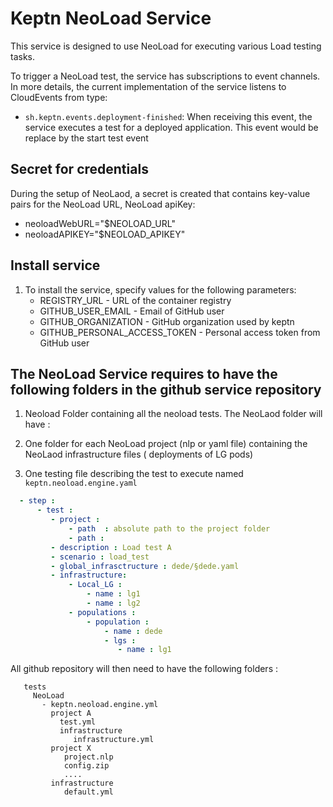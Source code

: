 # Keptn NeoLoad Service

This service is designed to use NeoLoad for executing various Load testing tasks. 

To trigger a NeoLoad test, the service has subscriptions to event channels. In more details, the current implementation of the service listens to CloudEvents from type:
* `sh.keptn.events.deployment-finished`: When receiving this event, the service executes a test for a deployed application. This event would be replace by the start test event

## Secret for credentials
During the setup of NeoLaod, a secret is created that contains key-value pairs for the NeoLoad  URL, NeoLoad apiKey:
* neoloadWebURL="$NEOLOAD_URL" 
* neoloadAPIKEY="$NEOLOAD_APIKEY" 



## Install service <a id="install"></a>

1. To install the service, specify values for the following parameters:
    * REGISTRY_URL - URL of the container registry
    * GITHUB_USER_EMAIL - Email of GitHub user
    * GITHUB_ORGANIZATION - GitHub organization used by keptn
    * GITHUB_PERSONAL_ACCESS_TOKEN - Personal access token from GitHub user



## The NeoLoad Service requires to have the following folders in the github service repository

1. Neoload Folder containing all the neoload tests. The NeoLaod folder will have :

1. One folder for each NeoLoad project  (nlp or yaml file) containing the NeoLaod infrastructure files ( deployments of LG pods)

1. One testing file describing the test to execute named `keptn.neoload.engine.yaml`

```yaml
  - step :
      - test :
         - project :
             - path  : absolute path to the project folder
             - path :
         - description : Load test A
         - scenario : load_test
         - global_infrasctructure : dede/§dede.yaml
         - infrastructure:
             - Local_LG :
                 - name : lg1
                 - name : lg2
             - populations :
                 - population :
                     - name : dede
                     - lgs :
                        - name : lg1
 ```

  All github repository will then need to have the following folders :
  ```
     tests
       NeoLoad
         - keptn.neoload.engine.yml
           project A
             test.yml
             infrastructure
                infrastructure.yml
           project X
              project.nlp
              config.zip
              ....
           infrastructure
              default.yml
   ``` 

